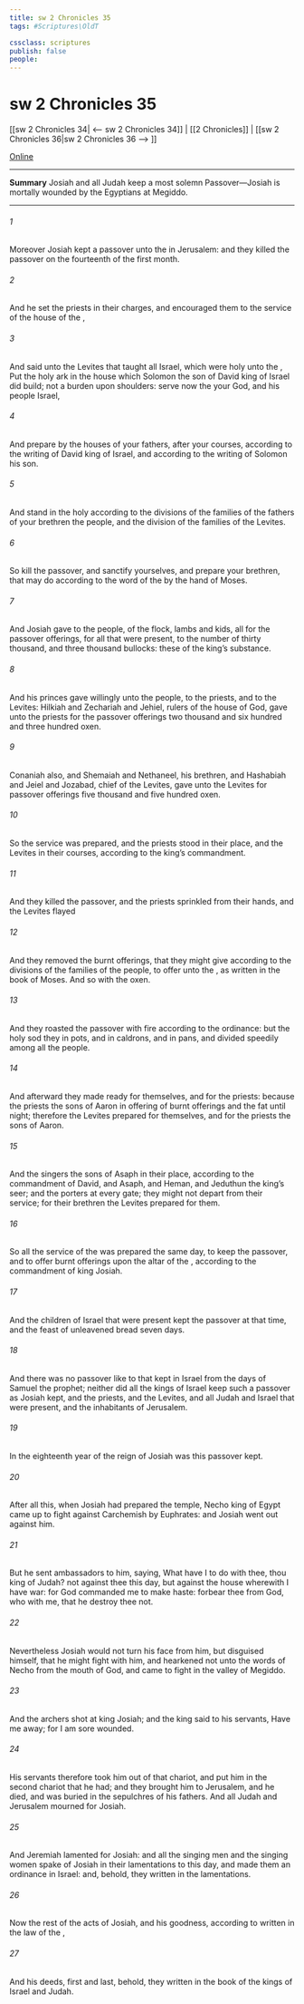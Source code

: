 ```yaml
---
title: sw 2 Chronicles 35
tags: #Scriptures\OldT

cssclass: scriptures
publish: false
people:
---
```


# sw 2 Chronicles 35
[[sw 2 Chronicles 34| <-- sw 2 Chronicles 34]] | [[2 Chronicles]] | [[sw 2 Chronicles 36|sw 2 Chronicles 36 --> ]]

[Online](https://churchofjesuschrist.org/study/scriptures/ot/2-chr/35?lang=eng)

---
__Summary__
Josiah and all Judah keep a most solemn Passover—Josiah is mortally wounded by the Egyptians at Megiddo.

---
###### 1 
Moreover Josiah kept a passover unto the  in Jerusalem: and they killed the passover on the fourteenth  of the first month.

###### 2 
And he set the priests in their charges, and encouraged them to the service of the house of the ,

###### 3 
And said unto the Levites that taught all Israel, which were holy unto the , Put the holy ark in the house which Solomon the son of David king of Israel did build;  not  a burden upon  shoulders: serve now the  your God, and his people Israel,

###### 4 
And prepare  by the houses of your fathers, after your courses, according to the writing of David king of Israel, and according to the writing of Solomon his son.

###### 5 
And stand in the holy  according to the divisions of the families of the fathers of your brethren the people, and  the division of the families of the Levites.

###### 6 
So kill the passover, and sanctify yourselves, and prepare your brethren, that  may do according to the word of the  by the hand of Moses.

###### 7 
And Josiah gave to the people, of the flock, lambs and kids, all for the passover offerings, for all that were present, to the number of thirty thousand, and three thousand bullocks: these  of the king’s substance.

###### 8 
And his princes gave willingly unto the people, to the priests, and to the Levites: Hilkiah and Zechariah and Jehiel, rulers of the house of God, gave unto the priests for the passover offerings two thousand and six hundred  and three hundred oxen.

###### 9 
Conaniah also, and Shemaiah and Nethaneel, his brethren, and Hashabiah and Jeiel and Jozabad, chief of the Levites, gave unto the Levites for passover offerings five thousand  and five hundred oxen.

###### 10 
So the service was prepared, and the priests stood in their place, and the Levites in their courses, according to the king’s commandment.

###### 11 
And they killed the passover, and the priests sprinkled  from their hands, and the Levites flayed 

###### 12 
And they removed the burnt offerings, that they might give according to the divisions of the families of the people, to offer unto the , as  written in the book of Moses. And so  with the oxen.

###### 13 
And they roasted the passover with fire according to the ordinance: but the  holy  sod they in pots, and in caldrons, and in pans, and divided  speedily among all the people.

###### 14 
And afterward they made ready for themselves, and for the priests: because the priests the sons of Aaron  in offering of burnt offerings and the fat until night; therefore the Levites prepared for themselves, and for the priests the sons of Aaron.

###### 15 
And the singers the sons of Asaph  in their place, according to the commandment of David, and Asaph, and Heman, and Jeduthun the king’s seer; and the porters  at every gate; they might not depart from their service; for their brethren the Levites prepared for them.

###### 16 
So all the service of the  was prepared the same day, to keep the passover, and to offer burnt offerings upon the altar of the , according to the commandment of king Josiah.

###### 17 
And the children of Israel that were present kept the passover at that time, and the feast of unleavened bread seven days.

###### 18 
And there was no passover like to that kept in Israel from the days of Samuel the prophet; neither did all the kings of Israel keep such a passover as Josiah kept, and the priests, and the Levites, and all Judah and Israel that were present, and the inhabitants of Jerusalem.

###### 19 
In the eighteenth year of the reign of Josiah was this passover kept.

###### 20 
After all this, when Josiah had prepared the temple, Necho king of Egypt came up to fight against Carchemish by Euphrates: and Josiah went out against him.

###### 21 
But he sent ambassadors to him, saying, What have I to do with thee, thou king of Judah?  not against thee this day, but against the house wherewith I have war: for God commanded me to make haste: forbear thee from  God, who  with me, that he destroy thee not.

###### 22 
Nevertheless Josiah would not turn his face from him, but disguised himself, that he might fight with him, and hearkened not unto the words of Necho from the mouth of God, and came to fight in the valley of Megiddo.

###### 23 
And the archers shot at king Josiah; and the king said to his servants, Have me away; for I am sore wounded.

###### 24 
His servants therefore took him out of that chariot, and put him in the second chariot that he had; and they brought him to Jerusalem, and he died, and was buried in  the sepulchres of his fathers. And all Judah and Jerusalem mourned for Josiah.

###### 25 
And Jeremiah lamented for Josiah: and all the singing men and the singing women spake of Josiah in their lamentations to this day, and made them an ordinance in Israel: and, behold, they  written in the lamentations.

###### 26 
Now the rest of the acts of Josiah, and his goodness, according to  written in the law of the ,

###### 27 
And his deeds, first and last, behold, they  written in the book of the kings of Israel and Judah.

